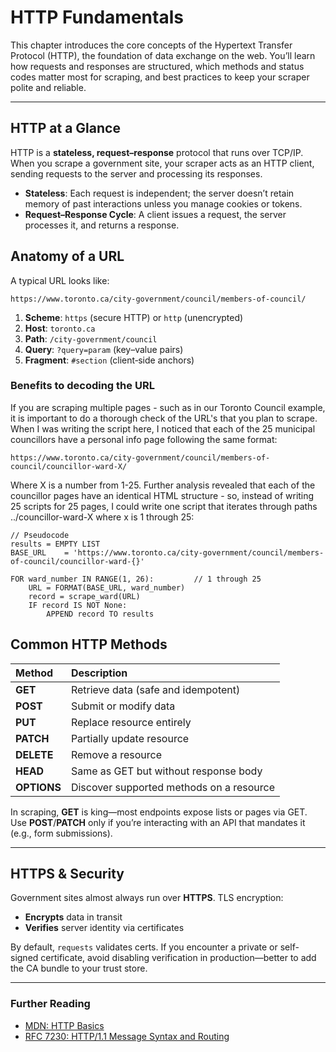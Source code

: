 # HTTP Fundamentals

This chapter introduces the core concepts of the Hypertext Transfer Protocol (HTTP), the foundation of data exchange on the web. You’ll learn how requests and responses are structured, which methods and status codes matter most for scraping, and best practices to keep your scraper polite and reliable.

---

## HTTP at a Glance

HTTP is a **stateless, request–response** protocol that runs over TCP/IP. When you scrape a government site, your scraper acts as an HTTP client, sending requests to the server and processing its responses.

- **Stateless**: Each request is independent; the server doesn’t retain memory of past interactions unless you manage cookies or tokens.
- **Request–Response Cycle**: A client issues a request, the server processes it, and returns a response.


## Anatomy of a URL

A typical URL looks like:

```
https://www.toronto.ca/city-government/council/members-of-council/
```

1. **Scheme**: `https` (secure HTTP) or `http` (unencrypted)  
2. **Host**: `toronto.ca`  
3. **Path**: `/city-government/council`  
4. **Query**: `?query=param` (key–value pairs)  
5. **Fragment**: `#section` (client‑side anchors)

### Benefits to decoding the URL
If you are scraping multiple pages - such as in our Toronto Council example, it is important to do a thorough check of the URL's that you plan to scrape. When I was writing the script here, I noticed that each of the 25 municipal councillors have a personal info page following the same format:

```
https://www.toronto.ca/city-government/council/members-of-council/councillor-ward-X/
```

Where X is a number from 1-25. Further analysis revealed that each of the councillor pages have an identical HTML structure - so, instead of writing 25 scripts for 25 pages, I could write one script that iterates through paths ../councillor-ward-X where x is 1 through 25:

```{code-block}
// Pseudocode
results = EMPTY LIST
BASE_URL    = 'https://www.toronto.ca/city-government/council/members-of-council/councillor-ward-{}'

FOR ward_number IN RANGE(1, 26):         // 1 through 25
    URL = FORMAT(BASE_URL, ward_number)
    record = scrape_ward(URL)
    IF record IS NOT None:
        APPEND record TO results

```

## Common HTTP Methods

| Method   | Description                               |
|:---------|:------------------------------------------|
| **GET**    | Retrieve data (safe and idempotent)      |
| **POST**   | Submit or modify data                    |
| **PUT**    | Replace resource entirely                |
| **PATCH**  | Partially update resource                |
| **DELETE** | Remove a resource                        |
| **HEAD**   | Same as GET but without response body    |
| **OPTIONS**| Discover supported methods on a resource |

In scraping, **GET** is king—most endpoints expose lists or pages via GET. Use **POST**/**PATCH** only if you’re interacting with an API that mandates it (e.g., form submissions).

---

## HTTPS & Security

Government sites almost always run over **HTTPS**. TLS encryption:

- **Encrypts** data in transit
- **Verifies** server identity via certificates

By default, `requests` validates certs. If you encounter a private or self-signed certificate, avoid disabling verification in production—better to add the CA bundle to your trust store.

---

### Further Reading

- [MDN: HTTP Basics](https://developer.mozilla.org/en-US/docs/Web/HTTP/Overview)  
- [RFC 7230: HTTP/1.1 Message Syntax and Routing](https://tools.ietf.org/html/rfc7230)

